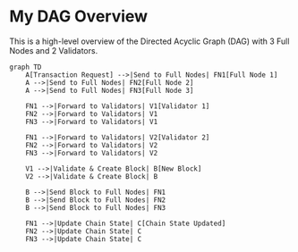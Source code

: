 # My DAG Overview

This is a high-level overview of the Directed Acyclic Graph (DAG) with 3 Full Nodes and 2 Validators.

```mermaid
graph TD
    A[Transaction Request] -->|Send to Full Nodes| FN1[Full Node 1]
    A -->|Send to Full Nodes| FN2[Full Node 2]
    A -->|Send to Full Nodes| FN3[Full Node 3]

    FN1 -->|Forward to Validators| V1[Validator 1]
    FN2 -->|Forward to Validators| V1
    FN3 -->|Forward to Validators| V1

    FN1 -->|Forward to Validators| V2[Validator 2]
    FN2 -->|Forward to Validators| V2
    FN3 -->|Forward to Validators| V2

    V1 -->|Validate & Create Block| B[New Block]
    V2 -->|Validate & Create Block| B

    B -->|Send Block to Full Nodes| FN1
    B -->|Send Block to Full Nodes| FN2
    B -->|Send Block to Full Nodes| FN3

    FN1 -->|Update Chain State| C[Chain State Updated]
    FN2 -->|Update Chain State| C
    FN3 -->|Update Chain State| C
```